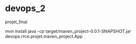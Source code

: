 # devops_2
projet_final

mvn install
java -cp target/maven_project-0.0.1-SNAPSHOT.jar devops.rrce.projet.maven_project.App
